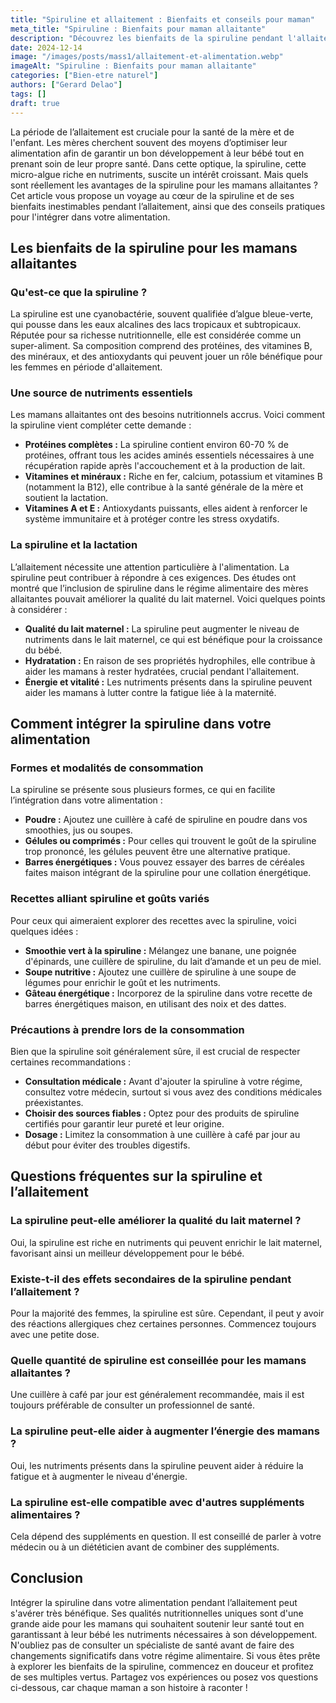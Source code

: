 ```yaml
---
title: "Spiruline et allaitement : Bienfaits et conseils pour maman"
meta_title: "Spiruline : Bienfaits pour maman allaitante"
description: "Découvrez les bienfaits de la spiruline pendant l'allaitement, ainsi que des conseils pratiques pour les mamans."
date: 2024-12-14
image: "/images/posts/mass1/allaitement-et-alimentation.webp"
imageAlt: "Spiruline : Bienfaits pour maman allaitante"
categories: ["Bien-etre naturel"]
authors: ["Gerard Delao"]
tags: []
draft: true
---
```


La période de l’allaitement est cruciale pour la santé de la mère et de l'enfant. Les mères cherchent souvent des moyens d’optimiser leur alimentation afin de garantir un bon développement à leur bébé tout en prenant soin de leur propre santé. Dans cette optique, la spiruline, cette micro-algue riche en nutriments, suscite un intérêt croissant. Mais quels sont réellement les avantages de la spiruline pour les mamans allaitantes ? Cet article vous propose un voyage au cœur de la spiruline et de ses bienfaits inestimables pendant l’allaitement, ainsi que des conseils pratiques pour l'intégrer dans votre alimentation.

## Les bienfaits de la spiruline pour les mamans allaitantes

### Qu'est-ce que la spiruline ?

La spiruline est une cyanobactérie, souvent qualifiée d’algue bleue-verte, qui pousse dans les eaux alcalines des lacs tropicaux et subtropicaux. Réputée pour sa richesse nutritionnelle, elle est considérée comme un super-aliment. Sa composition comprend des protéines, des vitamines B, des minéraux, et des antioxydants qui peuvent jouer un rôle bénéfique pour les femmes en période d'allaitement.

### Une source de nutriments essentiels

Les mamans allaitantes ont des besoins nutritionnels accrus. Voici comment la spiruline vient compléter cette demande :

- **Protéines complètes :** La spiruline contient environ 60-70 % de protéines, offrant tous les acides aminés essentiels nécessaires à une récupération rapide après l'accouchement et à la production de lait.
- **Vitamines et minéraux :** Riche en fer, calcium, potassium et vitamines B (notamment la B12), elle contribue à la santé générale de la mère et soutient la lactation.
- **Vitamines A et E :** Antioxydants puissants, elles aident à renforcer le système immunitaire et à protéger contre les stress oxydatifs.

### La spiruline et la lactation

L’allaitement nécessite une attention particulière à l'alimentation. La spiruline peut contribuer à répondre à ces exigences. Des études ont montré que l’inclusion de spiruline dans le régime alimentaire des mères allaitantes pouvait améliorer la qualité du lait maternel. Voici quelques points à considérer :

- **Qualité du lait maternel :** La spiruline peut augmenter le niveau de nutriments dans le lait maternel, ce qui est bénéfique pour la croissance du bébé.
- **Hydratation :** En raison de ses propriétés hydrophiles, elle contribue à aider les mamans à rester hydratées, crucial pendant l'allaitement.
- **Énergie et vitalité :** Les nutriments présents dans la spiruline peuvent aider les mamans à lutter contre la fatigue liée à la maternité.

## Comment intégrer la spiruline dans votre alimentation

### Formes et modalités de consommation

La spiruline se présente sous plusieurs formes, ce qui en facilite l’intégration dans votre alimentation :

- **Poudre :** Ajoutez une cuillère à café de spiruline en poudre dans vos smoothies, jus ou soupes.
- **Gélules ou comprimés :** Pour celles qui trouvent le goût de la spiruline trop prononcé, les gélules peuvent être une alternative pratique.
- **Barres énergétiques :** Vous pouvez essayer des barres de céréales faites maison intégrant de la spiruline pour une collation énergétique.

### Recettes alliant spiruline et goûts variés

Pour ceux qui aimeraient explorer des recettes avec la spiruline, voici quelques idées :

- **Smoothie vert à la spiruline :** Mélangez une banane, une poignée d'épinards, une cuillère de spiruline, du lait d’amande et un peu de miel.
- **Soupe nutritive :** Ajoutez une cuillère de spiruline à une soupe de légumes pour enrichir le goût et les nutriments.
- **Gâteau énergétique :** Incorporez de la spiruline dans votre recette de barres énergétiques maison, en utilisant des noix et des dattes.

### Précautions à prendre lors de la consommation

Bien que la spiruline soit généralement sûre, il est crucial de respecter certaines recommandations :

- **Consultation médicale :** Avant d'ajouter la spiruline à votre régime, consultez votre médecin, surtout si vous avez des conditions médicales préexistantes.
- **Choisir des sources fiables :** Optez pour des produits de spiruline certifiés pour garantir leur pureté et leur origine.
- **Dosage :** Limitez la consommation à une cuillère à café par jour au début pour éviter des troubles digestifs.

## Questions fréquentes sur la spiruline et l’allaitement

### La spiruline peut-elle améliorer la qualité du lait maternel ?

Oui, la spiruline est riche en nutriments qui peuvent enrichir le lait maternel, favorisant ainsi un meilleur développement pour le bébé.

### Existe-t-il des effets secondaires de la spiruline pendant l’allaitement ?

Pour la majorité des femmes, la spiruline est sûre. Cependant, il peut y avoir des réactions allergiques chez certaines personnes. Commencez toujours avec une petite dose.

### Quelle quantité de spiruline est conseillée pour les mamans allaitantes ?

Une cuillère à café par jour est généralement recommandée, mais il est toujours préférable de consulter un professionnel de santé.

### La spiruline peut-elle aider à augmenter l’énergie des mamans ?

Oui, les nutriments présents dans la spiruline peuvent aider à réduire la fatigue et à augmenter le niveau d'énergie.

### La spiruline est-elle compatible avec d'autres suppléments alimentaires ?

Cela dépend des suppléments en question. Il est conseillé de parler à votre médecin ou à un diététicien avant de combiner des suppléments.

## Conclusion

Intégrer la spiruline dans votre alimentation pendant l’allaitement peut s'avérer très bénéfique. Ses qualités nutritionnelles uniques sont d'une grande aide pour les mamans qui souhaitent soutenir leur santé tout en garantissant à leur bébé les nutriments nécessaires à son développement. N'oubliez pas de consulter un spécialiste de santé avant de faire des changements significatifs dans votre régime alimentaire. Si vous êtes prête à explorer les bienfaits de la spiruline, commencez en douceur et profitez de ses multiples vertus. Partagez vos expériences ou posez vos questions ci-dessous, car chaque maman a son histoire à raconter !


